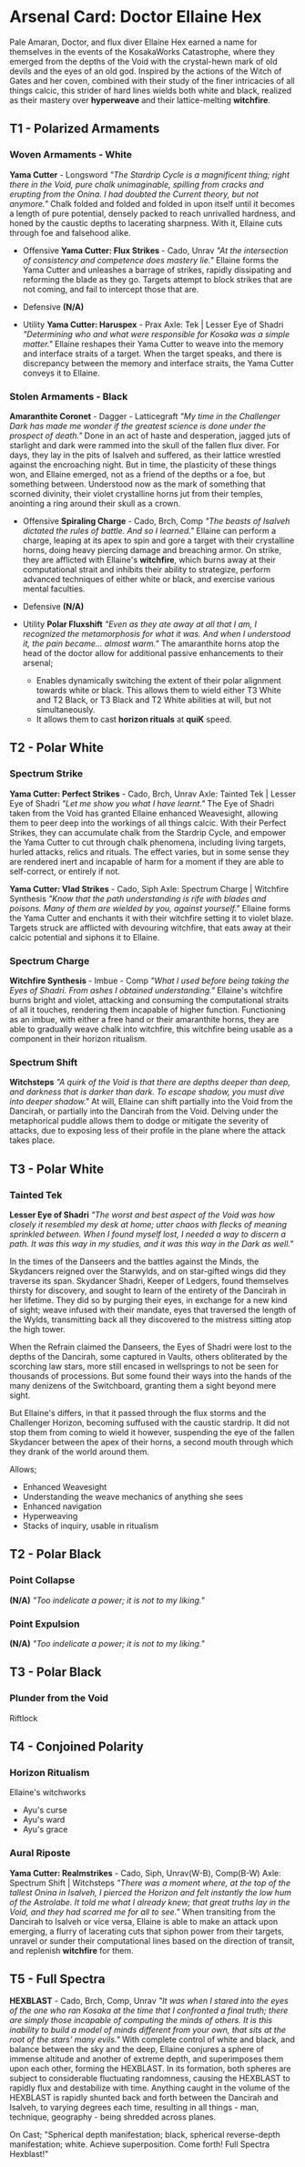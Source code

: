 # Arsenal Card: Doctor Ellaine Hex
Pale Amaran, Doctor, and flux diver Ellaine Hex earned a name for themselves in the events of the KosakaWorks Catastrophe, where they emerged from the depths of the Void with the crystal-hewn mark of old devils and the eyes of an old god. Inspired by the actions of the Witch of Gates and her coven, combined with their study of the finer intricacies of all things calcic, this strider of hard lines wields both white and black, realized as their mastery over **hyperweave** and their lattice-melting **witchfire**.

## T1 - Polarized Armaments
### Woven Armaments - White
**Yama Cutter** - Longsword
*"The Stardrip Cycle is a magnificent thing; right there in the Void, pure chalk unimaginable, spilling from cracks and erupting from the Onina. I had doubted the Current theory, but not anymore."*
	Chalk folded and folded and folded in upon itself until it becomes a length of pure potential, densely packed to reach unrivalled hardness, and honed by the caustic depths to lacerating sharpness. With it, Ellaine cuts through foe and falsehood alike.

- Offensive
**Yama Cutter: Flux Strikes** - Cado, Unrav
*"At the intersection of consistency and competence does mastery lie."*
	Ellaine forms the Yama Cutter and unleashes a barrage of strikes, rapidly dissipating and reforming the blade as they go. Targets attempt to block strikes that are not coming, and fail to intercept those that are. 

- Defensive
**(N/A)**

- Utility
**Yama Cutter: Haruspex** - Prax
Axle: Tek | Lesser Eye of Shadri
*"Determining who and what were responsible for Kosaka was a simple matter."*
	Ellaine reshapes their Yama Cutter to weave into the memory and interface straits of a target. When the target speaks, and there is discrepancy between the memory and interface straits, the Yama Cutter conveys it to Ellaine.

### Stolen Armaments - Black
**Amaranthite Coronet** - Dagger - Latticegraft
*"My time in the Challenger Dark has made me wonder if the greatest science is done under the prospect of death."*
	Done in an act of haste and desperation, jagged juts of starlight and dark were rammed into the skull of the fallen flux diver. For days, they lay in the pits of Isalveh and suffered, as their lattice wrestled against the encroaching night. But in time, the plasticity of these things won, and Ellaine emerged, not as a friend of the depths or a foe, but something between. Understood now as the mark of something that scorned divinity, their violet crystalline horns jut from their temples, anointing a ring around their skull as a crown.

- Offensive
**Spiraling Charge** - Cado, Brch, Comp
*"The beasts of Isalveh dictated the rules of battle. And so I learned."*
	Ellaine can perform a charge, leaping at its apex to spin and gore a target with their crystalline horns, doing heavy piercing damage and breaching armor. On strike, they are afflicted with Ellaine's **witchfire**, which burns away at their computational strait and inhibits their ability to strategize, perform advanced techniques of either white or black, and exercise various mental faculties.

- Defensive
**(N/A)**

- Utility
**Polar Fluxshift**
*"Even as they ate away at all that I am, I recognized the metamorphosis for what it was. And when I understood it, the pain became... almost warm."*
	The amaranthite horns atop the head of the doctor allow for additional passive enhancements to their arsenal;
	- Enables dynamically switching the extent of their polar alignment towards white or black. This allows them to wield either T3 White and T2 Black, or T3 Black and T2 White abilities at will, but not simultaneously. 
	- It allows them to cast **horizon rituals** at **quiK** speed.

## T2 - Polar White
### Spectrum Strike
**Yama Cutter: Perfect Strikes** - Cado, Brch, Unrav
Axle: Tainted Tek | Lesser Eye of Shadri
*"Let me show you what I have learnt."*
	The Eye of Shadri taken from the Void has granted Ellaine enhanced Weavesight, allowing them to peer deep into the workings of all things calcic. With their Perfect Strikes, they can accumulate chalk from the Stardrip Cycle, and empower the Yama Cutter to cut through chalk phenomena, including living targets, hurled attacks, relics and rituals. The effect varies, but in some sense they are rendered inert and incapable of harm for a moment if they are able to self-correct, or entirely if not.

**Yama Cutter: Vlad Strikes** - Cado, Siph
Axle: Spectrum Charge | Witchfire Synthesis
*"Know that the path understanding is rife with blades and poisons. Many of them are wielded by you, against yourself."*
	Ellaine forms the Yama Cutter and enchants it with their witchfire setting it to violet blaze. Targets struck are afflicted with devouring witchfire, that eats away at their calcic potential and siphons it to Ellaine. 

### Spectrum Charge
**Witchfire Synthesis** - Imbue - Comp
*"What I used before being taking the Eyes of Shadri. From ashes I obtained understanding."*
	Ellaine's witchfire burns bright and violet, attacking and consuming the computational straits of all it touches, rendering them incapable of higher function. Functioning as an imbue, with either a free hand or their amaranthite horns, they are able to gradually weave chalk into witchfire, this witchfire being usable as a component in their horizon ritualism. 

### Spectrum Shift
**Witchsteps**
*"A quirk of the Void is that there are depths deeper than deep, and darkness that is darker than dark. To escape shadow, you must dive into deeper shadow."*
	At will, Ellaine can shift partially into the Void from the Dancirah, or partially into the Dancirah from the Void. Delving under the metaphorical puddle allows them to dodge or mitigate the severity of attacks, due to exposing less of their profile in the plane where the attack takes place.

## T3 - Polar White
### Tainted Tek
**Lesser Eye of Shadri**
*"The worst and best aspect of the Void was how closely it resembled my desk at home; utter chaos with flecks of meaning sprinkled between. When I found myself lost, I needed a way to discern a path. It was this way in my studies, and it was this way in the Dark as well."*

In the times of the Danseers and the battles against the Minds, the Skydancers reigned over the Starwylds, and on star-gifted wings did they traverse its span. Skydancer Shadri, Keeper of Ledgers, found themselves thirsty for discovery, and sought to learn of the entirety of the Dancirah in her lifetime. They did so by purging their eyes, in exchange for a new kind of sight; weave infused with their mandate, eyes that traversed the length of the Wylds, transmitting back all they discovered to the mistress sitting atop the high tower.

When the Refrain claimed the Danseers, the Eyes of Shadri were lost to the depths of the Dancirah, some captured in Vaults, others obliterated by the scorching law stars, more still encased in wellsprings to not be seen for thousands of processions. But some found their ways into the hands of the many denizens of the Switchboard, granting them a sight beyond mere sight.

But Ellaine's differs, in that it passed through the flux storms and the Challenger Horizon, becoming suffused with the caustic stardrip. It did not stop them from coming to wield it however, suspending the eye of the fallen Skydancer between the apex of their horns, a second mouth through which they drank of the world around them.

Allows;
- Enhanced Weavesight
- Understanding the weave mechanics of anything she sees
- Enhanced navigation
- Hyperweaving
- Stacks of inquiry, usable in ritualism

## T2 - Polar Black
### Point Collapse
**(N/A)**
*"Too indelicate a power; it is not to my liking."*

### Point Expulsion
**(N/A)**
*"Too indelicate a power; it is not to my liking."*

## T3 - Polar Black
### Plunder from the Void
Riftlock

## T4 - Conjoined Polarity
### Horizon Ritualism
Ellaine's witchworks
- Ayu's curse
- Ayu's ward
- Ayu's grace


### Aural Riposte
**Yama Cutter: Realmstrikes** - Cado, Siph, Unrav(W-B), Comp(B-W)
Axle: Spectrum Shift | Witchsteps
*"There was a moment where, at the top of the tallest Onina in Isalveh, I pierced the Horizon and felt instantly the low hum of the Astrolabe. It told me what I already knew; that great truths lay in the Void, and they had scarred me for all to see."*
	When transiting from the Dancirah to Isalveh or vice versa, Ellaine is able to make an attack upon emerging, a flurry of lacerating cuts that siphon power from their targets, unravel or sunder their computational lines based on the direction of transit, and replenish **witchfire** for them.

## T5 - Full Spectra
**HEXBLAST** - Cado, Brch, Comp, Unrav
*"It was when I stared into the eyes of the one who ran Kosaka at the time that I confronted a final truth; there are simply those incapable of computing the minds of others. It is this inability to build a model of minds different from your own, that sits at the root of the stars' many evils."*
	With complete control of white and black, and balance between the sky and the deep, Ellaine conjures a sphere of immense altitude and another of extreme depth, and superimposes them upon each other, forming the HEXBLAST. In its formation, both spheres are subject to considerable fluctuating randomness, causing the HEXBLAST to rapidly flux and destabilize with time. Anything caught in the volume of the HEXBLAST is rapidly shunted back and forth between the Dancirah and Isalveh, to varying degrees each time, resulting in all things - man, technique, geography - being shredded across planes.

On Cast;
"Spherical depth manifestation; black, spherical reverse-depth manifestation; white. Achieve superposition. Come forth! Full Spectra Hexblast!"

